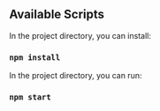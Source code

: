 ## Available Scripts

In the project directory, you can install:
### `npm install`

In the project directory, you can run:
### `npm start`